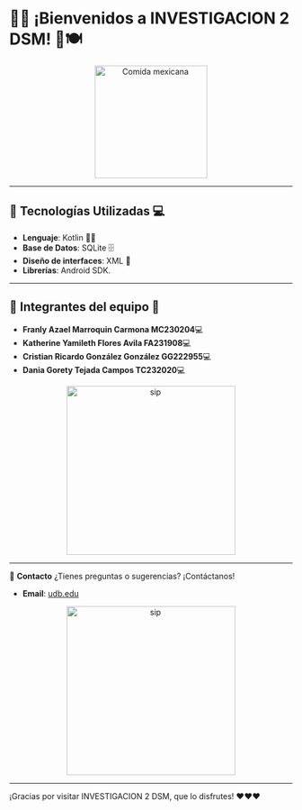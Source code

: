 # 🌮✨ ¡Bienvenidos a **INVESTIGACION 2 DSM**! 🎉🍽️

<p align="center">
  <img src="https://i.pinimg.com/originals/68/b0/5e/68b05ecaaeb60c2c667f4c2c5d3c3006.gif" alt="Comida mexicana" width="200"/>
</p>

---

## 🚀 **Tecnologías Utilizadas** 💻
- **Lenguaje**: Kotlin 🧑‍💻
- **Base de Datos**: SQLite 🗄️
- **Diseño de interfaces**: XML 🎨
- **Librerías**: Android SDK.

---

## 👥 **Integrantes del equipo** 👥
- **Franly Azael Marroquin Carmona MC230204**💻
- **Katherine Yamileth Flores Avila FA231908**💻
- **Cristian Ricardo González González GG222955**💻
- **Dania Gorety Tejada Campos TC232020**💻

<p align="center">
  <img src="https://pa1.aminoapps.com/6055/227355da3e32165aabe74809d98f1123b06d3d16_00.gif" alt="sip" width="300"/>
</p>

---

📧 **Contacto**
¿Tienes preguntas o sugerencias? ¡Contáctanos!
- **Email**: [udb.edu](mailto:udb.edu)

<p align="center">
  <img src="https://media.tenor.com/zLFrBs-2_h8AAAAM/counterside-sigma.gif" alt="sip" width="300"/>
</p>

---

¡Gracias por visitar INVESTIGACION 2 DSM, que lo disfrutes! ❤️❤️❤️
